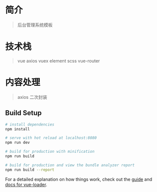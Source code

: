 # 简介

> 后台管理系统模板

# 技术栈
> vue
> axios
> vuex
> element
> scss
> vue-router

# 内容处理
> axios 二次封装

## Build Setup

``` bash
# install dependencies
npm install

# serve with hot reload at localhost:8080
npm run dev

# build for production with minification
npm run build

# build for production and view the bundle analyzer report
npm run build --report
```

For a detailed explanation on how things work, check out the [guide](http://vuejs-templates.github.io/webpack/) and [docs for vue-loader](http://vuejs.github.io/vue-loader).
